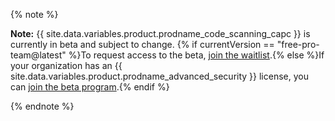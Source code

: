 {% note %}

**Note:** {{ site.data.variables.product.prodname_code_scanning_capc }} is currently in beta and subject to change. {% if currentVersion == "free-pro-team@latest" %}To request access to the beta, [join the waitlist](https://github.com/features/security/advanced-security/signup).{% else %}If your organization has an {{ site.data.variables.product.prodname_advanced_security }} license, you can [join the beta program](https://resources.github.com/beta-signup/).{% endif %}

{% endnote %}
